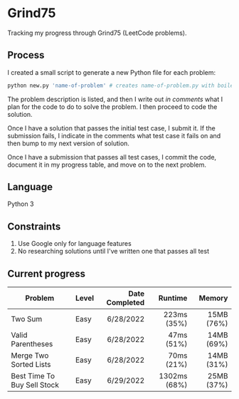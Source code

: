 # Grind75
Tracking my progress through Grind75 (LeetCode problems).

## Process
I created a small script to generate a new Python file for each problem:
```bash
python new.py 'name-of-problem' # creates name-of-problem.py with boilerplate in repo
```
The problem description is listed, and then I write out *in comments* what I plan for the code to do to solve the problem. I then proceed to code the solution.

Once I have a solution that passes the initial test case, I submit it. If the submission fails, I indicate in the comments what test case it fails on and then bump to my next version of solution.

Once I have a submission that passes all test cases, I commit the code, document it in my progress table, and move on to the next problem.

## Language
Python 3
## Constraints
1. Use Google only for language features 
1. No researching solutions until I've written one that passes all test

## Current progress
|Problem|Level|Date Completed|Runtime|Memory|
|-|-|-:|-:|-:|
|Two Sum|Easy|6/28/2022|223ms (35%)|15MB (76%)|
|Valid Parentheses|Easy|6/28/2022|47ms (51%)|14MB (69%)|
|Merge Two Sorted Lists|Easy|6/28/2022|70ms (21%)|14MB (31%)|
|Best Time To Buy Sell Stock|Easy|6/29/2022|1302ms (68%)|25MB (37%)|

